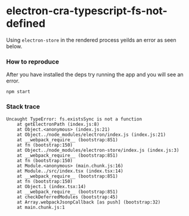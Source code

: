 # electron-cra-typescript-fs-not-defined
Using `electron-store` in the rendered process yeilds an error as seen below.

### How to reproduce
After you have installed the deps try running the app and you will see an error.
```
npm start
```

### Stack trace

```
Uncaught TypeError: fs.existsSync is not a function
    at getElectronPath (index.js:8)
    at Object.<anonymous> (index.js:21)
    at Object../node_modules/electron/index.js (index.js:21)
    at __webpack_require__ (bootstrap:851)
    at fn (bootstrap:150)
    at Object../node_modules/electron-store/index.js (index.js:3)
    at __webpack_require__ (bootstrap:851)
    at fn (bootstrap:150)
    at Module.<anonymous> (main.chunk.js:16)
    at Module../src/index.tsx (index.tsx:14)
    at __webpack_require__ (bootstrap:851)
    at fn (bootstrap:150)
    at Object.1 (index.tsx:14)
    at __webpack_require__ (bootstrap:851)
    at checkDeferredModules (bootstrap:45)
    at Array.webpackJsonpCallback [as push] (bootstrap:32)
    at main.chunk.js:1
```
